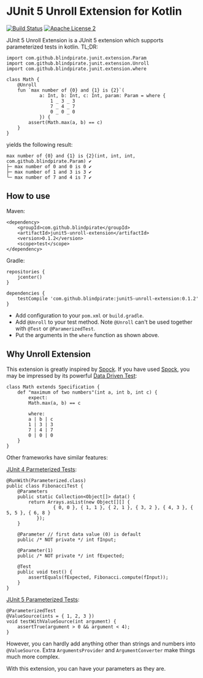 # JUnit 5 Unroll Extension for Kotlin


[![Build Status](https://travis-ci.org/blindpirate/junit5-unroll-extension.svg?branch=master)](https://travis-ci.org/blindpirate/junit5-unroll-extension)
[![Apache License 2](https://img.shields.io/badge/license-APL2-blue.svg)](http://www.apache.org/licenses/LICENSE-2.0.txt)


JUnit 5 Unroll Extension is a JUnit 5 extension which supports parameterized tests in kotlin. TL;DR:

```
import com.github.blindpirate.junit.extension.Param
import com.github.blindpirate.junit.extension.Unroll
import com.github.blindpirate.junit.extension.where

class Math {
    @Unroll
    fun `max number of {0} and {1} is {2}`(
            a: Int, b: Int, c: Int, param: Param = where {
                1 _ 3 _ 3
                7 _ 4 _ 7 
                0 _ 0 _ 0
            }) {
        assert(Math.max(a, b) == c)
    }
}
``` 

yields the following result:

```
max number of {0} and {1} is {2}(int, int, int, com.github.blindpirate.Param) ✔
├─ max number of 0 and 0 is 0 ✔
├─ max number of 1 and 3 is 3 ✔
└─ max number of 7 and 4 is 7 ✔
```

## How to use

Maven:

```
<dependency>
    <groupId>com.github.blindpirate</groupId>
    <artifactId>junit5-unroll-extension</artifactId>
    <version>0.1.2</version>
    <scope>test</scope>
</dependency>
```

Gradle:

```
repositories {
    jcenter()
}

dependencies {
    testCompile 'com.github.blindpirate:junit5-unroll-extension:0.1.2'
}
```

- Add configuration to your `pom.xml` or `build.gradle`.
- Add `@Unroll` to your test method. Note `@Unroll` can't be used together with `@Test` or `@ParamerizedTest`.
- Put the arguments in the `where` function as shown above.

## Why Unroll Extension

This extension is greatly inspired by [Spock](http://spockframework.org/). If you have used [Spock](http://spockframework.org/), 
you may be impressed by its powerful [Data Driven Test](http://spockframework.org/spock/docs/1.0/data_driven_testing.html):


```
class Math extends Specification {
    def "maximum of two numbers"(int a, int b, int c) {
        expect:
        Math.max(a, b) == c

        where:
        a | b | c
        1 | 3 | 3
        7 | 4 | 7 
        0 | 0 | 0
    }
}
```

Other frameworks have similar features:

[JUnit 4 Parmeterized Tests](https://github.com/junit-team/junit4/wiki/parameterized-tests):

```
@RunWith(Parameterized.class)
public class FibonacciTest {
    @Parameters
    public static Collection<Object[]> data() {
        return Arrays.asList(new Object[][] {
                 { 0, 0 }, { 1, 1 }, { 2, 1 }, { 3, 2 }, { 4, 3 }, { 5, 5 }, { 6, 8 }  
           });
    }

    @Parameter // first data value (0) is default
    public /* NOT private */ int fInput;

    @Parameter(1)
    public /* NOT private */ int fExpected;

    @Test
    public void test() {
        assertEquals(fExpected, Fibonacci.compute(fInput));
    }
}
```

[JUnit 5 Parameterized Tests](https://junit.org/junit5/docs/current/user-guide/#writing-tests-parameterized-tests):

```
@ParameterizedTest
@ValueSource(ints = { 1, 2, 3 })
void testWithValueSource(int argument) {
    assertTrue(argument > 0 && argument < 4);
}
```

However, you can hardly add anything other than strings and numbers into `@ValueSource`. Extra `ArgumentsProvider`
and `ArgumentConverter` make things much more complex.


With this extension, you can have your parameters as they are.
